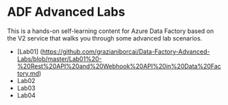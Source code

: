# ADF Advanced Labs
This is a hands-on self-learning content for Azure Data Factory based on the V2 service that walks you through some advanced lab scenarios.

* [Lab01] (https://github.com/grazianiborcai/Data-Factory-Advanced-Labs/blob/master/Lab01%20-%20Rest%20API%20and%20Webhook%20API%20in%20Data%20Factory.md)
* Lab02
* Lab03
* Lab04
